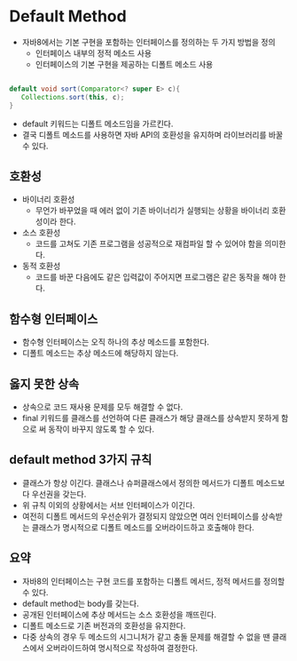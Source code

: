 # Default Method

- 자바8에서는 기본 구현을 포함하는 인터페이스를 정의하는 두 가지 방법을 정의
    + 인터페이스 내부의 정적 메소드 사용
    + 인터페이스의 기본 구현을 제공하는 디폴트 메소드 사용
 
 ```java
 
 default void sort(Comparator<? super E> c){
    Collections.sort(this, c);
 }

```
- default 키워드는 디폴트 메소드임을 가르킨다.
- 결국 디폴트 메소드를 사용하면 자바 API의 호환성을 유지하며 라이브러리를 바꿀 수 있다.


## 호환성

- 바이너리 호환성
    + 무언가 바꾸었을 때 에러 없이 기존 바이너리가 실행되는 상황을 바이너리 호환성이라 한다.
- 소스 호환성
    + 코드를 고쳐도 기존 프로그램을 성공적으로 재컴파일 할 수 있어야 함을 의미한다.
- 동적 호환성
    + 코드를 바꾼 다음에도 같은 입력값이 주어지면 프로그램은 같은 동작을 해야 한다.
    
    
## 함수형 인터페이스

-  함수형 인터페이스는 오직 하나의 추상 메소드를 포함한다.
-  디폴트 메소드는 추상 메소드에 해당하지 않는다.

## 옳지 못한 상속

- 상속으로 코드 재사용 문제를 모두 해결할 수 없다.
- final 키워드를 클래스를 선언하여 다른 클래스가 해당 클래스를 상속받지 못하게 함으로 써 동작이 바꾸지 않도록 할 수 있다.

 
## default method 3가지 규칙
 - 클래스가 항상 이긴다. 클래스나 슈퍼클래스에서 정의한 메서드가 디폴트 메소드보다 우선권을 갖는다.
 - 위 규칙 이외의 상황에서는 서브 인터페이스가 이긴다.
 - 여전히 디폴트 메서드의 우선순위가 결정되지 않았으면 여러 인터페이스를 상속받는 클래스가 명시적으로 디폴트 메소드를 오버라이드하고 호출해야 한다.
 
 
 ## 요약
 - 자바8의 인터페이스는 구현 코드를 포함하는 디폴트 메서드, 정적 메서드를 정의할 수 있다.
 - default method는 body를 갖는다.
 - 공개된 인터페이스에 추상 메서드는 소스 호환성을 깨뜨린다.
 - 디폴트 메소드로 기존 버전과의 호환성을 유지한다.
 - 다중 상속의 경우 두 메소드의 시그니처가 같고 충돌 문제를 해결할 수 없을 땐 클래스에서 오버라이드하여 명시적으로 작성하여 결정한다.